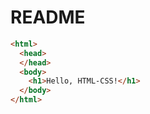 # README

```html
<html>
  <head>
  </head>
  <body>
    <h1>Hello, HTML-CSS!</h1>
  </body>
</html>
```

